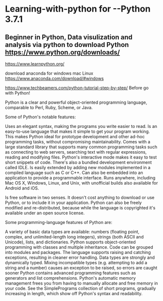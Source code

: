 # Learning-with-python for --Python 3.7.1
Beginner in Python, 
Data visulization and analysis via python
to download Python https://www.python.org/downloads/
-------------------------------------------------------------------------------------------------------------------------------
https://www.learnpython.org/

download anaconda for windows mac Linux
https://www.anaconda.com/download/#windows


https://www.techbeamers.com/python-tutorial-step-by-step/
Before go with Python!

Python is a clear and powerful object-oriented programming language, comparable to Perl, Ruby, Scheme, or Java.

Some of Python's notable features:

Uses an elegant syntax, making the programs you write easier to read.
Is an easy-to-use language that makes it simple to get your program working. This makes Python ideal for prototype development and other ad-hoc programming tasks, without compromising maintainability.
Comes with a large standard library that supports many common programming tasks such as connecting to web servers, searching text with regular expressions, reading and modifying files.
Python's interactive mode makes it easy to test short snippets of code. There's also a bundled development environment called IDLE.
Is easily extended by adding new modules implemented in a compiled language such as C or C++.
Can also be embedded into an application to provide a programmable interface.
Runs anywhere, including Mac OS X, Windows, Linux, and Unix, with unofficial builds also available for Android and iOS.

Is free software in two senses. It doesn't cost anything to download or use Python, or to include it in your application. Python can also be freely modified and re-distributed, because while the language is copyrighted it's available under an open source license.

Some programming-language features of Python are:

A variety of basic data types are available: numbers (floating point, complex, and unlimited-length long integers), strings (both ASCII and Unicode), lists, and dictionaries.
Python supports object-oriented programming with classes and multiple inheritance.
Code can be grouped into modules and packages.
The language supports raising and catching exceptions, resulting in cleaner error handling.
Data types are strongly and dynamically typed. Mixing incompatible types (e.g. attempting to add a string and a number) causes an exception to be raised, so errors are caught sooner
Python contains advanced programming features such as generators and list comprehensions.
Python's automatic memory management frees you from having to manually allocate and free memory in your code.
See the SimplePrograms collection of short programs, gradually increasing in length, which show off Python's syntax and readability.
